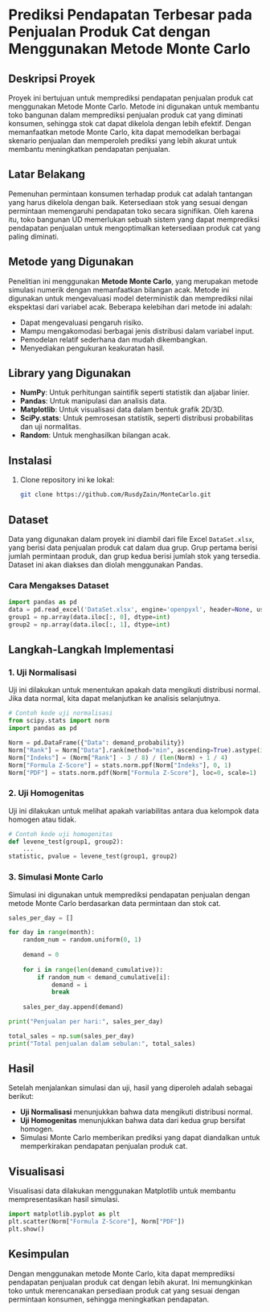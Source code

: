 # Prediksi Pendapatan Terbesar pada Penjualan Produk Cat dengan Menggunakan Metode Monte Carlo

## Deskripsi Proyek
Proyek ini bertujuan untuk memprediksi pendapatan penjualan produk cat menggunakan Metode Monte Carlo. Metode ini digunakan untuk membantu toko bangunan dalam memprediksi penjualan produk cat yang diminati konsumen, sehingga stok cat dapat dikelola dengan lebih efektif. Dengan memanfaatkan metode Monte Carlo, kita dapat memodelkan berbagai skenario penjualan dan memperoleh prediksi yang lebih akurat untuk membantu meningkatkan pendapatan penjualan.

## Latar Belakang
Pemenuhan permintaan konsumen terhadap produk cat adalah tantangan yang harus dikelola dengan baik. Ketersediaan stok yang sesuai dengan permintaan memengaruhi pendapatan toko secara signifikan. Oleh karena itu, toko bangunan UD memerlukan sebuah sistem yang dapat memprediksi pendapatan penjualan untuk mengoptimalkan ketersediaan produk cat yang paling diminati.

## Metode yang Digunakan
Penelitian ini menggunakan **Metode Monte Carlo**, yang merupakan metode simulasi numerik dengan memanfaatkan bilangan acak. Metode ini digunakan untuk mengevaluasi model deterministik dan memprediksi nilai ekspektasi dari variabel acak. Beberapa kelebihan dari metode ini adalah:
- Dapat mengevaluasi pengaruh risiko.
- Mampu mengakomodasi berbagai jenis distribusi dalam variabel input.
- Pemodelan relatif sederhana dan mudah dikembangkan.
- Menyediakan pengukuran keakuratan hasil.

## Library yang Digunakan
- **NumPy**: Untuk perhitungan saintifik seperti statistik dan aljabar linier.
- **Pandas**: Untuk manipulasi dan analisis data.
- **Matplotlib**: Untuk visualisasi data dalam bentuk grafik 2D/3D.
- **SciPy.stats**: Untuk pemrosesan statistik, seperti distribusi probabilitas dan uji normalitas.
- **Random**: Untuk menghasilkan bilangan acak.

## Instalasi
1. Clone repository ini ke lokal:
   ```bash
   git clone https://github.com/RusdyZain/MonteCarlo.git
   ```
## Dataset
Data yang digunakan dalam proyek ini diambil dari file Excel `DataSet.xlsx`, yang berisi data penjualan produk cat dalam dua grup. Grup pertama berisi jumlah permintaan produk, dan grup kedua berisi jumlah stok yang tersedia. Dataset ini akan diakses dan diolah menggunakan Pandas.

### Cara Mengakses Dataset
```python
import pandas as pd
data = pd.read_excel('DataSet.xlsx', engine='openpyxl', header=None, usecols="A:B", skiprows=1)
group1 = np.array(data.iloc[:, 0], dtype=int)
group2 = np.array(data.iloc[:, 1], dtype=int)
```

## Langkah-Langkah Implementasi

### 1. Uji Normalisasi
Uji ini dilakukan untuk menentukan apakah data mengikuti distribusi normal. Jika data normal, kita dapat melanjutkan ke analisis selanjutnya.

```python
# Contoh kode uji normalisasi
from scipy.stats import norm
import pandas as pd

Norm = pd.DataFrame({"Data": demand_probability})
Norm["Rank"] = Norm["Data"].rank(method="min", ascending=True).astype(int)
Norm["Indeks"] = (Norm["Rank"] - 3 / 8) / (len(Norm) + 1 / 4)
Norm["Formula Z-Score"] = stats.norm.ppf(Norm["Indeks"], 0, 1)
Norm["PDF"] = stats.norm.pdf(Norm["Formula Z-Score"], loc=0, scale=1)
```

### 2. Uji Homogenitas
Uji ini dilakukan untuk melihat apakah variabilitas antara dua kelompok data homogen atau tidak.

```python
# Contoh kode uji homogenitas
def levene_test(group1, group2):
    ...
statistic, pvalue = levene_test(group1, group2)
```

### 3. Simulasi Monte Carlo
Simulasi ini digunakan untuk memprediksi pendapatan penjualan dengan metode Monte Carlo berdasarkan data permintaan dan stok cat.

```python
sales_per_day = []

for day in range(month):
    random_num = random.uniform(0, 1)
    
    demand = 0 
    
    for i in range(len(demand_cumulative)):
        if random_num < demand_cumulative[i]:
            demand = i
            break
    
    sales_per_day.append(demand)

print("Penjualan per hari:", sales_per_day)

total_sales = np.sum(sales_per_day)
print("Total penjualan dalam sebulan:", total_sales)
```

## Hasil
Setelah menjalankan simulasi dan uji, hasil yang diperoleh adalah sebagai berikut:
- **Uji Normalisasi** menunjukkan bahwa data mengikuti distribusi normal.
- **Uji Homogenitas** menunjukkan bahwa data dari kedua grup bersifat homogen.
- Simulasi Monte Carlo memberikan prediksi yang dapat diandalkan untuk memperkirakan pendapatan penjualan produk cat.

## Visualisasi
Visualisasi data dilakukan menggunakan Matplotlib untuk membantu mempresentasikan hasil simulasi.

```python
import matplotlib.pyplot as plt
plt.scatter(Norm["Formula Z-Score"], Norm["PDF"])
plt.show()
```

## Kesimpulan
Dengan menggunakan metode Monte Carlo, kita dapat memprediksi pendapatan penjualan produk cat dengan lebih akurat. Ini memungkinkan toko untuk merencanakan persediaan produk cat yang sesuai dengan permintaan konsumen, sehingga meningkatkan pendapatan.

